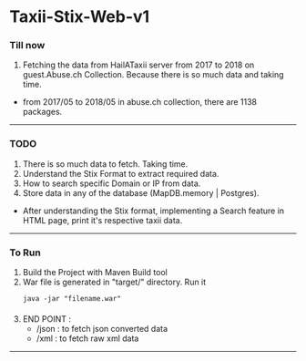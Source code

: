 # Taxii-Stix-Web-v1

### Till now 
1. Fetching the data from HailATaxii server from 2017 to 2018 on guest.Abuse.ch Collection. Because there is so much data and taking time.

- from 2017/05 to 2018/05 in abuse.ch collection, there are 1138 packages.

------------------


### TODO
1. There is so much data to fetch. Taking time. 
2. Understand the Stix Format to extract required data.
3. How to search specific Domain or IP from data.
4. Store data in any of the database (MapDB.memory | Postgres).

- After understanding the Stix format, implementing a Search feature in HTML page, print it's respective taxii data.

--------------------


### To Run
1. Build the Project with Maven Build tool
2. War file is generated in "target/" directory. Run it
   <p><code>java -jar "filename.war"</code> </p>
####
3. END POINT :
   - /json : to fetch json converted data
   - /xml : to fetch raw xml data


--------------------
